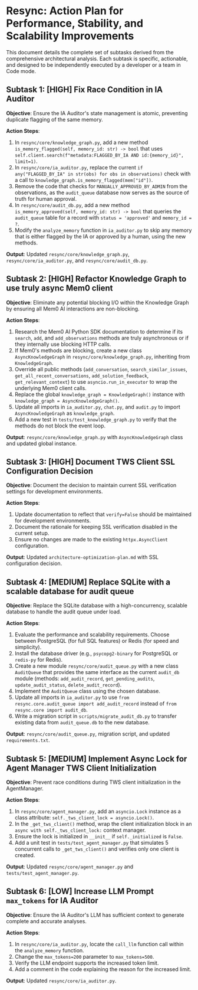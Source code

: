# Resync: Action Plan for Performance, Stability, and Scalability Improvements

This document details the complete set of subtasks derived from the comprehensive architectural analysis. Each subtask is specific, actionable, and designed to be independently executed by a developer or a team in Code mode.

## Subtask 1: [HIGH] Fix Race Condition in IA Auditor

**Objective**: Ensure the IA Auditor's state management is atomic, preventing duplicate flagging of the same memory.

**Action Steps**:
1. In `resync/core/knowledge_graph.py`, add a new method `is_memory_flagged(self, memory_id: str) -> bool` that uses `self.client.search(f"metadata:FLAGGED_BY_IA AND id:{memory_id}", limit=1)`.
2. In `resync/core/ia_auditor.py`, replace the current `if any("FLAGGED_BY_IA" in str(obs) for obs in observations)` check with a call to `knowledge_graph.is_memory_flagged(mem["id"])`.
3. Remove the code that checks for `MANUALLY_APPROVED_BY_ADMIN` from the observations, as the `audit_queue` database now serves as the source of truth for human approval.
4. In `resync/core/audit_db.py`, add a new method `is_memory_approved(self, memory_id: str) -> bool` that queries the `audit_queue` table for a record with `status = 'approved'` and `memory_id = ?`.
5. Modify the `analyze_memory` function in `ia_auditor.py` to skip any memory that is either flagged by the IA or approved by a human, using the new methods.

**Output**: Updated `resync/core/knowledge_graph.py`, `resync/core/ia_auditor.py`, and `resync/core/audit_db.py`.

## Subtask 2: [HIGH] Refactor Knowledge Graph to use truly async Mem0 client

**Objective**: Eliminate any potential blocking I/O within the Knowledge Graph by ensuring all Mem0 AI interactions are non-blocking.

**Action Steps**:
1. Research the Mem0 AI Python SDK documentation to determine if its `search`, `add`, and `add_observations` methods are truly asynchronous or if they internally use blocking HTTP calls.
2. If Mem0's methods are blocking, create a new class `AsyncKnowledgeGraph` in `resync/core/knowledge_graph.py`, inheriting from `KnowledgeGraph`.
3. Override all public methods (`add_conversation`, `search_similar_issues`, `get_all_recent_conversations`, `add_solution_feedback`, `get_relevant_context`) to use `asyncio.run_in_executor` to wrap the underlying Mem0 client calls.
4. Replace the global `knowledge_graph = KnowledgeGraph()` instance with `knowledge_graph = AsyncKnowledgeGraph()`.
5. Update all imports in `ia_auditor.py`, `chat.py`, and `audit.py` to import `AsyncKnowledgeGraph` as `knowledge_graph`.
6. Add a new test in `tests/test_knowledge_graph.py` to verify that the methods do not block the event loop.

**Output**: `resync/core/knowledge_graph.py` with `AsyncKnowledgeGraph` class and updated global instance.

## Subtask 3: [HIGH] Document TWS Client SSL Configuration Decision

**Objective**: Document the decision to maintain current SSL verification settings for development environments.

**Action Steps**:
1. Update documentation to reflect that `verify=False` should be maintained for development environments.
2. Document the rationale for keeping SSL verification disabled in the current setup.
3. Ensure no changes are made to the existing `httpx.AsyncClient` configuration.

**Output**: Updated `architecture-optimization-plan.md` with SSL configuration decision.

## Subtask 4: [MEDIUM] Replace SQLite with a scalable database for audit queue

**Objective**: Replace the SQLite database with a high-concurrency, scalable database to handle the audit queue under load.

**Action Steps**:
1. Evaluate the performance and scalability requirements. Choose between PostgreSQL (for full SQL features) or Redis (for speed and simplicity).
2. Install the database driver (e.g., `psycopg2-binary` for PostgreSQL or `redis-py` for Redis).
3. Create a new module `resync/core/audit_queue.py` with a new class `AuditQueue` that provides the same interface as the current `audit_db` module (methods: `add_audit_record`, `get_pending_audits`, `update_audit_status`, `delete_audit_record`).
4. Implement the `AuditQueue` class using the chosen database.
5. Update all imports in `ia_auditor.py` to use `from resync.core.audit_queue import add_audit_record` instead of `from resync.core import audit_db`.
6. Write a migration script in `scripts/migrate_audit_db.py` to transfer existing data from `audit_queue.db` to the new database.

**Output**: `resync/core/audit_queue.py`, migration script, and updated `requirements.txt`.

## Subtask 5: [MEDIUM] Implement Async Lock for Agent Manager TWS Client Initialization

**Objective**: Prevent race conditions during TWS client initialization in the AgentManager.

**Action Steps**:
1. In `resync/core/agent_manager.py`, add an `asyncio.Lock` instance as a class attribute: `self._tws_client_lock = asyncio.Lock()`.
2. In the `_get_tws_client()` method, wrap the client initialization block in an `async with self._tws_client_lock:` context manager.
3. Ensure the lock is initialized in `__init__` if `self._initialized` is `False`.
4. Add a unit test in `tests/test_agent_manager.py` that simulates 5 concurrent calls to `_get_tws_client()` and verifies only one client is created.

**Output**: Updated `resync/core/agent_manager.py` and `tests/test_agent_manager.py`.

## Subtask 6: [LOW] Increase LLM Prompt `max_tokens` for IA Auditor

**Objective**: Ensure the IA Auditor's LLM has sufficient context to generate complete and accurate analyses.

**Action Steps**:
1. In `resync/core/ia_auditor.py`, locate the `call_llm` function call within the `analyze_memory` function.
2. Change the `max_tokens=200` parameter to `max_tokens=500`.
3. Verify the LLM endpoint supports the increased token limit.
4. Add a comment in the code explaining the reason for the increased limit.

**Output**: Updated `resync/core/ia_auditor.py`.